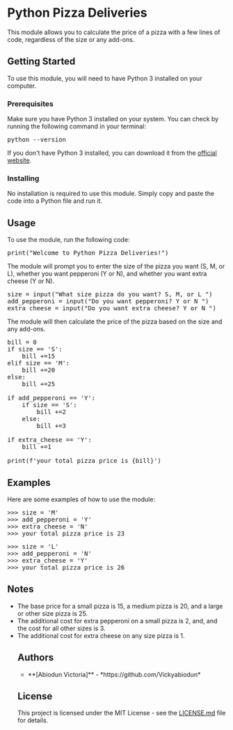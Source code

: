 <h1>Python Pizza Deliveries</h1>

<p>This module allows you to calculate the price of a pizza with a few lines of code, regardless of the size or any add-ons.</p>

<h2>Getting Started</h2>

<p>To use this module, you will need to have Python 3 installed on your computer.</p>

<h3>Prerequisites</h3>

<p>Make sure you have Python 3 installed on your system. You can check by running the following command in your terminal:</p>

<pre>
python --version
</pre>

<p>If you don't have Python 3 installed, you can download it from the <a href="https://www.python.org/downloads/">official website</a>.</p>

<h3>Installing</h3>

<p>No installation is required to use this module. Simply copy and paste the code into a Python file and run it.</p>

<h2>Usage</h2>

<p>To use the module, run the following code:</p>

<pre>
print("Welcome to Python Pizza Deliveries!")
</pre>

<p>The module will prompt you to enter the size of the pizza you want (S, M, or L), whether you want pepperoni (Y or N), and whether you want extra cheese (Y or N).</p>

<pre>
size = input("What size pizza do you want? S, M, or L ")
add_pepperoni = input("Do you want pepperoni? Y or N ")
extra_cheese = input("Do you want extra cheese? Y or N ")
</pre>

<p>The module will then calculate the price of the pizza based on the size and any add-ons.</p>

<pre>
bill = 0
if size == 'S':
    bill +=15
elif size == 'M':
    bill +=20
else:
    bill +=25

if add_pepperoni == 'Y':
    if size == 'S':
        bill +=2
    else:
        bill +=3

if extra_cheese == 'Y':
    bill +=1

print(f'your total pizza price is {bill}')
</pre>

<h2>Examples</h2>

<p>Here are some examples of how to use the module:</p>

<pre>
>>> size = 'M'
>>> add_pepperoni = 'Y'
>>> extra_cheese = 'N'
>>> your total pizza price is 23
</pre>

<pre>
>>> size = 'L'
>>> add_pepperoni = 'N'
>>> extra_cheese = 'Y'
>>> your total pizza price is 26
</pre>

<h2>Notes</h2>

<ul>
  <li>The base price for a small pizza is 15, a medium pizza is 20, and a large or other size pizza is 25.</li>
  <li>The additional cost for extra pepperoni on a small pizza is 2, and, and the cost for all other sizes is 3.</li>
  <li>The additional cost for extra cheese on any size pizza is 1.</li>
<h2>Authors</h2>
<ul>
  <li>**[Abiodun Victoria]** - *https://github.com/Vickyabiodun*</li>
</ul>
<h2>License</h2>
<p>This project is licensed under the MIT License - see the <a href="LICENSE.md">LICENSE.md</a> file for details.</p>
